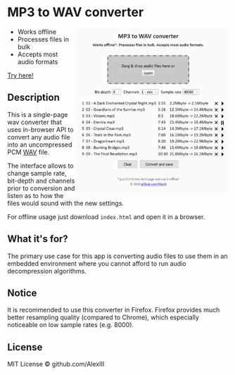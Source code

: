 # MP3 to WAV converter

<img width="350" align="right" src="screencap.png" />

- Works offline
- Processes files in bulk
- Accepts most audio formats

[Try here!](github.io)


## Description

This is a single-page wav converter that uses in-browser API to convert any audio file into an uncompressed PCM [WAV](https://en.wikipedia.org/wiki/WAV) file.

The interface allows to change sample rate, bit-depth and channels prior to conversion and listen as to how the files would sound with the new settings.

For offline usage just download `index.html` and open it in a browser.

## What it's for?

The primary use case for this app is converting audio files to use them in an embedded environment where you cannot afford to run audio decompression algorithms.

## Notice

It is recommended to use this converter in Firefox. Firefox provides much better resampling quality (compared to Chrome), which especially noticeable on low sample rates (e.g. 8000).

## License

MIT License © github.com/AlexIII
